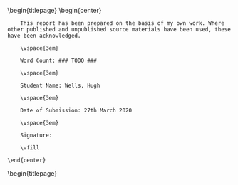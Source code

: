 \begin{titlepage}
    \begin{center}

        This report has been prepared on the basis of my own work. Where other published and unpublished source materials have been used, these have been acknowledged.

        \vspace{3em}

        Word Count: ### TODO ### 

        \vspace{3em}

        Student Name: Wells, Hugh

        \vspace{3em}

        Date of Submission: 27th March 2020

        \vspace{3em}

        Signature:

        \vfill

    \end{center}
\begin{titlepage}